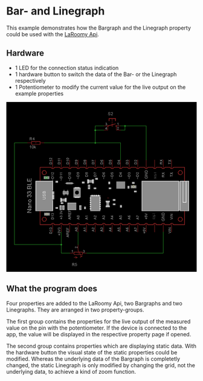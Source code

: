# Bar- and Linegraph

This example demonstrates how the Bargraph and the Linegraph property could be used with the [LaRoomy Api](https://api.laroomy.com/).

## Hardware

- 1 LED for the connection status indication
- 1 hardware button to switch the data of the Bar- or the Linegraph respectively
- 1 Potentiometer to modify the current value for the live output on the example properties

![Test circuit](Schematic_BarLineGraph_Nano33Ble.png)

## What the program does

Four properties are added to the LaRoomy Api, two Bargraphs and two Linegraphs. They are arranged in two property-groups.

The first group contains the properties for the live output of the measured value on the pin with the potentiometer. If the device is connected to the app, the value will be displayed in the respective property page if opened.

The second group contains properties which are displaying static data. With the hardware button the visual state of the static properties could be modified. Whereas the underlying data of the Bargraph is completetly changed, the static Linegraph is only modified by changing the grid, not the underlying data, to achieve a kind of zoom function.

